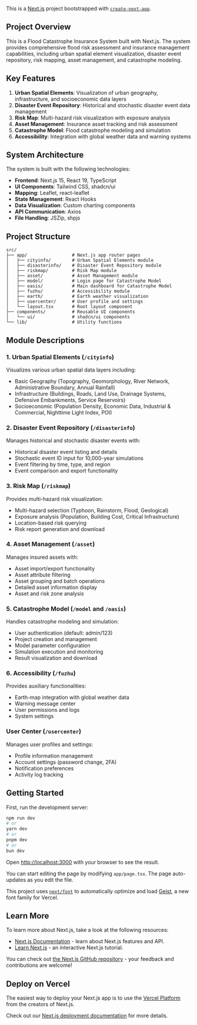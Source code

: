 This is a [Next.js](https://nextjs.org) project bootstrapped with [`create-next-app`](https://nextjs.org/docs/app/api-reference/cli/create-next-app).

## Project Overview

This is a Flood Catastrophe Insurance System built with Next.js. The system provides comprehensive flood risk assessment and insurance management capabilities, including urban spatial element visualization, disaster event repository, risk mapping, asset management, and catastrophe modeling.

## Key Features

1. **Urban Spatial Elements**: Visualization of urban geography, infrastructure, and socioeconomic data layers
2. **Disaster Event Repository**: Historical and stochastic disaster event data management
3. **Risk Map**: Multi-hazard risk visualization with exposure analysis
4. **Asset Management**: Insurance asset tracking and risk assessment
5. **Catastrophe Model**: Flood catastrophe modeling and simulation
6. **Accessibility**: Integration with global weather data and warning systems

## System Architecture

The system is built with the following technologies:
- **Frontend**: Next.js 15, React 19, TypeScript
- **UI Components**: Tailwind CSS, shadcn/ui
- **Mapping**: Leaflet, react-leaflet
- **State Management**: React Hooks
- **Data Visualization**: Custom charting components
- **API Communication**: Axios
- **File Handling**: JSZip, shpjs

## Project Structure

```
src/
├── app/                 # Next.js app router pages
│   ├── cityinfo/        # Urban Spatial Elements module
│   ├── disasterinfo/    # Disaster Event Repository module
│   ├── riskmap/         # Risk Map module
│   ├── asset/           # Asset Management module
│   ├── model/           # Login page for Catastrophe Model
│   ├── oasis/           # Main dashboard for Catastrophe Model
│   ├── fuzhu/           # Accessibility module
│   ├── earth/           # Earth weather visualization
│   ├── usercenter/      # User profile and settings
│   └── layout.tsx       # Root layout component
├── components/          # Reusable UI components
│   └── ui/              # shadcn/ui components
└── lib/                 # Utility functions
```

## Module Descriptions

### 1. Urban Spatial Elements (`/cityinfo`)
Visualizes various urban spatial data layers including:
- Basic Geography (Topography, Geomorphology, River Network, Administrative Boundary, Annual Rainfall)
- Infrastructure (Buildings, Roads, Land Use, Drainage Systems, Defensive Embankments, Service Reservoirs)
- Socioeconomic (Population Density, Economic Data, Industrial & Commercial, Nighttime Light Index, POI)

### 2. Disaster Event Repository (`/disasterinfo`)
Manages historical and stochastic disaster events with:
- Historical disaster event listing and details
- Stochastic event ID input for 10,000-year simulations
- Event filtering by time, type, and region
- Event comparison and export functionality

### 3. Risk Map (`/riskmap`)
Provides multi-hazard risk visualization:
- Multi-hazard selection (Typhoon, Rainstorm, Flood, Geological)
- Exposure analysis (Population, Building Cost, Critical Infrastructure)
- Location-based risk querying
- Risk report generation and download

### 4. Asset Management (`/asset`)
Manages insured assets with:
- Asset import/export functionality
- Asset attribute filtering
- Asset grouping and batch operations
- Detailed asset information display
- Asset and risk zone analysis

### 5. Catastrophe Model (`/model` and `/oasis`)
Handles catastrophe modeling and simulation:
- User authentication (default: admin/123)
- Project creation and management
- Model parameter configuration
- Simulation execution and monitoring
- Result visualization and download

### 6. Accessibility (`/fuzhu`)
Provides auxiliary functionalities:
- Earth-map integration with global weather data
- Warning message center
- User permissions and logs
- System settings

### User Center (`/usercenter`)
Manages user profiles and settings:
- Profile information management
- Account settings (password change, 2FA)
- Notification preferences
- Activity log tracking

## Getting Started

First, run the development server:

```bash
npm run dev
# or
yarn dev
# or
pnpm dev
# or
bun dev
```

Open [http://localhost:3000](http://localhost:3000) with your browser to see the result.

You can start editing the page by modifying `app/page.tsx`. The page auto-updates as you edit the file.

This project uses [`next/font`](https://nextjs.org/docs/app/building-your-application/optimizing/fonts) to automatically optimize and load [Geist](https://vercel.com/font), a new font family for Vercel.

## Learn More

To learn more about Next.js, take a look at the following resources:

- [Next.js Documentation](https://nextjs.org/docs) - learn about Next.js features and API.
- [Learn Next.js](https://nextjs.org/learn) - an interactive Next.js tutorial.

You can check out [the Next.js GitHub repository](https://github.com/vercel/next.js) - your feedback and contributions are welcome!

## Deploy on Vercel

The easiest way to deploy your Next.js app is to use the [Vercel Platform](https://vercel.com/new?utm_medium=default-template&filter=next.js&utm_source=create-next-app&utm_campaign=create-next-app-readme) from the creators of Next.js.

Check out our [Next.js deployment documentation](https://nextjs.org/docs/app/building-your-application/deploying) for more details.

